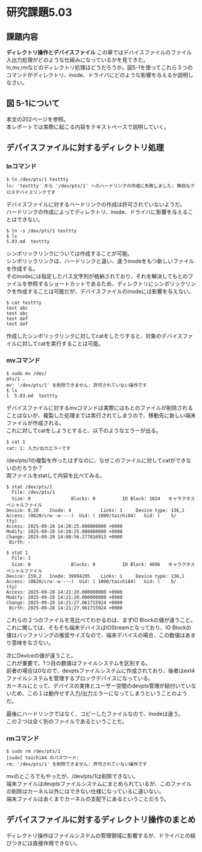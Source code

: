 # 研究課題5.03  
## 課題内容  
**ディレクトリ操作とデバイスファイル**  この章ではデバイスファイルのファイル入出力処理がどのような仕組みになっているかを見てきた。  
ln,mv,rmなどのディレクトリ処理はどうだろうか。図5-1を使ってこれら３つのコマンドがディレクトリ、inode、ドライバにどのような影響を与えるか説明しなさい。  
  
## 図 5-1について  
本文の202ページを参照。  
本レポートでは実際に起こる内容をテキストベースで説明していく。  
  
## デバイスファイルに対するディレクトリ処理  
### lnコマンド  
```  
$ ln /dev/pts/1 testtty  
ln: 'testtty' から '/dev/pts/1' へのハードリンクの作成に失敗しました: 無効なクロスデバイスリンクです  
```  
デバイスファイルに対するハードリンクの作成は許可されていないようだ。  
ハードリンクの作成によってディレクトリ、inode、ドライバに影響を与えることはできない。  
  
```  
$ ln -s /dev/pts/1 testtty  
$ ls  
5.03.md  testtty  
```  
シンボリックリンクについては作成することが可能。  
シンボリックリンクは、ハードリンクと違い、違うinodeをもつ新しいファイルを作成する。  
そのinodeには指定したパス文字列が格納されており、それを解決してもとのファイルを参照するショートカットであるため、ディレクトリにシンボリックリンクを作成することは可能だが、デバイスファイルのinodeには影響を与えない。  
  
```  
$ cat testtty  
test abc  
test abc  
test def  
test def  
```  
作成したシンボリックリンクに対してcatをしたりすると、対象のデバイスファイルに対してcatを実行することは可能。  
  
### mvコマンド  
```  
$ sudo mv /dev/  
pts/1 .  
mv: '/dev/pts/1' を削除できません: 許可されていない操作です  
$ ls  
1  5.03.md  testtty  
```  
デバイスファイルに対するmvコマンドは実際にはもとのファイルが削除されることはないが、複製した処理までは実行されてしまうので、移動先に新しい端末ファイルが作成される。  
これに対してcatをしようとすると、以下のようなエラーが出る。  
  
```  
$ cat 1  
cat: 1: 入力/出力エラーです  
```  
/dev/pts/1の複製を作ったはずなのに、なぜこのファイルに対してcatができないのだろうか？  
両ファイルをstatして内容を比べてみる。  
  
```  
$ stat /dev/pts/1  
  File: /dev/pts/1  
  Size: 0               Blocks: 0          IO Block: 1024   キャラクタスペシャルファイル  
Device: 0,26    Inode: 4           Links: 1     Device type: 136,1  
Access: (0620/crw--w----)  Uid: ( 1000/taichi84)   Gid: (    5/     tty)  
Access: 2025-09-28 14:28:25.000000000 +0900  
Modify: 2025-09-28 14:28:25.000000000 +0900  
Change: 2025-09-28 14:08:56.277816913 +0900  
 Birth: -  
  
$ stat 1  
  File: 1  
  Size: 0               Blocks: 0          IO Block: 4096   キャラクタスペシャルファイル  
Device: 259,2   Inode: 39994295    Links: 1     Device type: 136,1  
Access: (0620/crw--w----)  Uid: ( 1000/taichi84)   Gid: (    5/     tty)  
Access: 2025-09-28 14:21:20.000000000 +0900  
Modify: 2025-09-28 14:21:20.000000000 +0900  
Change: 2025-09-28 14:21:27.061715924 +0900  
 Birth: 2025-09-28 14:21:27.061715924 +0900  
```  
  
これらの２つのファイルを見比べてわかるのは、まずIO Blockの値が違うこと。  
これに関しては、そもそも端末デバイスはIOStreamとなっており、IO Blockの値はバッファリングの推奨サイズなので、端末デバイスの場合、この数値はあまり意味をなさない。  
  
次にDeviceの値が違うこと。  
これが重要で、1つ目の数値はファイルシステムを区別する。  
前者の場合は0なので、devptsファイルシステムに作成されており、後者はext4ファイルシステムを管理するブロックデバイスになっている。  
カーネルにとって、デバイスの実体とユーザー空間のdevpts管理が紐付いていないため、この１は動作せず入力/出力エラーになってしまうということのようだ。  
  
  
最後にハードリンクではなく、コピーしたファイルなので、Inodeは違う。  
この２つは全く別のファイルであるということだ。  
  
  
### rmコマンド  
```  
$ sudo rm /dev/pts/1  
[sudo] taichi84 のパスワード:   
rm: '/dev/pts/1' を削除できません: 許可されていない操作です  
```  
  
mvのところでもやったが、/dev/pts/1は削除できない。  
端末ファイルはdevptsファイルシステムにまとめられているが、このファイルの削除はカーネル以外にはできない仕様になっているに違いない。  
端末ファイルはあくまでカーネルの支配下にあるということだろう。  
  
  
## デバイスファイルに対するディレクトリ操作のまとめ  
ディレクトリ操作はファイルシステムの管理領域に影響するが、ドライバとの結びつきには直接作用できない。  
